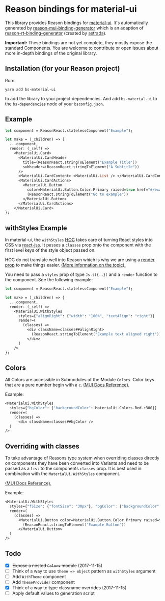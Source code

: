 # Reason bindings for material-ui
This library provides Reason bindings for
[material-ui](https://material-ui-1dab0.firebaseapp.com/). It's automatically generated by
[reason-mui-binding-generator](https://github.com/jsiebern/reason-mui-binding-generator) which is an adaption of  [reason-rt-binding-generator](https://github.com/astrada/reason-rt-binding-generator) (created by [astrada](https://github.com/astrada)).

**Important:** These bindings are not yet complete, they mostly expose the standard Components. You are welcome to contribute or open issues about more in-depth bindings of the original library.

## Installation (for your Reason project)

Run:

    yarn add bs-material-ui

to add the library to your project dependencies. And add `bs-material-ui` to the `bs-dependencies` node of your `bsconfig.json`.

## Example

```ml
let component = ReasonReact.statelessComponent("Example");

let make = (_children) => {
  ...component,
  render: (_self) =>
    <MaterialUi.Card>
      <MaterialUi.CardHeader
        title=(ReasonReact.stringToElement("Example Title"))
        subheader=(ReasonReact.stringToElement("A Subtitle"))
      />
      <MaterialUi.CardContent> <MaterialUi.List /> </MaterialUi.CardContent>
      <MaterialUi.CardActions>
        <MaterialUi.Button
          color=MaterialUi.Button.Color.Primary raised=true href="#/example/route">
          (ReasonReact.stringToElement("Go to example"))
        </MaterialUi.Button>
      </MaterialUi.CardActions>
    </MaterialUi.Card>
};
```

## withStyles Example

In material-ui, the `withStyles` [HOC](https://reactjs.org/docs/higher-order-components.html) takes care of turning React styles into CSS via [react-jss](https://github.com/cssinjs/react-jss). It passes a `classes` prop onto the component with the first level keys of the style object passed on.

HOC do not translate well into Reason which is why we are using a [render prop](http://reactpatterns.com/#render-callback) to make things easier. [(More information on the topic).](https://www.youtube.com/watch?v=BcVAq3YFiuc)

You need to pass a `styles` prop of type `Js.t({..})` and a `render` function to the component. See the following example:

```ml
let component = ReasonReact.statelessComponent("Example");

let make = (_children) => {
  ...component,
  render: (_self) =>
    <MaterialUi.WithStyles
      styles={"alignRight": {"width": "100%", "textAlign": "right"}}
      render=(
        (classes) =>
          <div className=classes##alignRight>
            (ReasonReact.stringToElement("Example text aligned right"))
          </div>
      )
    />
};
```

## Colors

All Colors are accessible in Submodules of the Module `Colors`. Color keys that are a pure number begin with a `c`. [(MUI Docs Reference).](https://material-ui-1dab0.firebaseapp.com/style/color/)

Example:

```ml
<MaterialUi.WithStyles
  styles={"bgColor": {"backgroundColor": MaterialUi.Colors.Red.c300}}
  render=(
    (classes) =>
      <div className=classes##bgColor />
  )
/>
```

## Overriding with classes

To take advantage of Reasons type system when overriding classes directly on components they have been converted into Variants and need to be passed as a `list` to the components `classes` prop. It is best used in combination with the `MaterialUi.WithStyles` component.

[(MUI Docs Reference).](https://material-ui-1dab0.firebaseapp.com/customization/overrides/#overriding-with-classes)

Example:
```ml
<MaterialUi.WithStyles
  styles={"fSize": {"fontSize": "30px"}, "bgColor": {"backgroundColor": MaterialUi.Colors.Red.c300}}
  render=(
    (classes) =>
      <MaterialUi.Button color=MaterialUi.Button.Color.Primary raised=true classes=[MaterialUi.Button.Classes.Root(classes##fSize), MaterialUi.Button.Classes.RaisedPrimary(classes##bgColor)]>
        (ReasonReact.stringToElement("Example Button"))
      </MaterialUi.Button>
  )
/>
```

## Todo

- [x] ~~Expose a nested `Colors` module~~ (2017-11-15)
- [ ] Think of a way to use `theme => object` pattern as `withStyles` argument
- [ ] Add `WithTheme` component
- [ ] Add `ThemeProvider` component
- [x] ~~Think of a way to type classname overrides~~ (2017-11-15)
- [ ] Apply default values to generation script